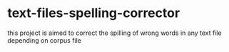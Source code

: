 # text-files-spelling-corrector
this project is aimed to correct the spilling of wrong words in any text file depending on corpus file 
